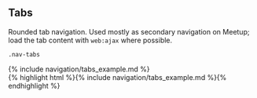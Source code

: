 <div class="doc-content">
	<h2>Tabs</h2>
	<p>Rounded tab navigation. Used mostly as secondary navigation on Meetup; load the tab content with <code>web:ajax</code> where possible.</p>
	<p><code>.nav-tabs</code></p>
</div>
	
<div class="doc-box">
	<div class="margin-bottom">
		{% include navigation/tabs_example.md %}
	</div>
</div>
<div class="j-code">
	{% highlight html %}{% include navigation/tabs_example.md %}{% endhighlight %}
</div>		
		

